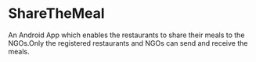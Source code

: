 # ShareTheMeal

An Android App which enables the restaurants to share their meals to the NGOs.Only the registered restaurants and NGOs can send and receive the meals.

